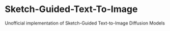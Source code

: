 # Sketch-Guided-Text-To-Image
Unofficial implementation of Sketch-Guided Text-to-Image Diffusion Models
